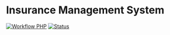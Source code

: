 # Insurance Management System

[![Workflow PHP](https://img.shields.io/badge/Workflow-PHP-blueviolet.svg?style=flat)](https://github.com/yogeshrathod2508/insurance-management)
[![Status](https://img.shields.io/badge/Status-COMPLETE-success.svg?style=flat)](https://github.com/yogeshrathod2508/insurance-management)
